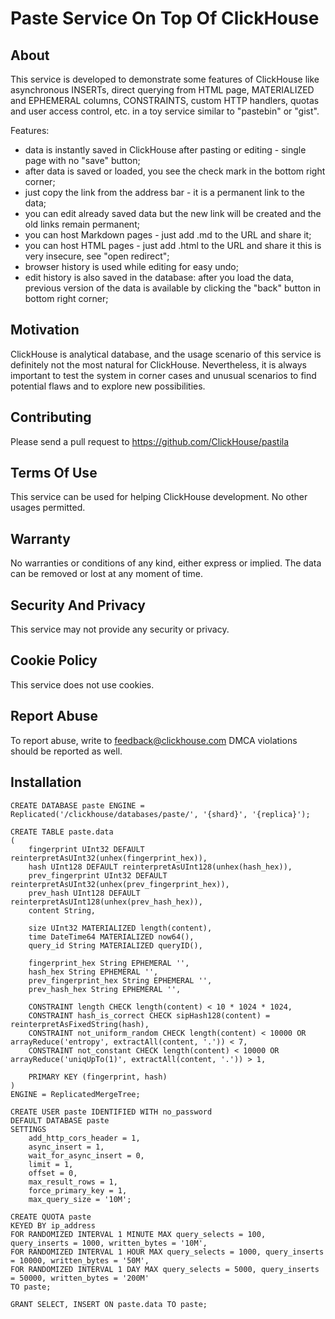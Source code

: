# Paste Service On Top Of ClickHouse

## About

This service is developed to demonstrate some features of ClickHouse
like asynchronous INSERTs, direct querying from HTML page, MATERIALIZED and EPHEMERAL columns,
CONSTRAINTS, custom HTTP handlers, quotas and user access control, etc.
in a toy service similar to "pastebin" or "gist".

Features:
- data is instantly saved in ClickHouse after pasting or editing - single page with no "save" button;
- after data is saved or loaded, you see the check mark in the bottom right corner;
- just copy the link from the address bar - it is a permanent link to the data;
- you can edit already saved data but the new link will be created and the old links remain permanent;
- you can host Markdown pages - just add .md to the URL and share it;
- you can host HTML pages - just add .html to the URL and share it
  this is very insecure, see "open redirect";
- browser history is used while editing for easy undo;
- edit history is also saved in the database: after you load the data,
  previous version of the data is available by clicking the "back" button in bottom right corner;

## Motivation

ClickHouse is analytical database, and the usage scenario of this service
is definitely not the most natural for ClickHouse.
Nevertheless, it is always important to test the system in corner cases
and unusual scenarios to find potential flaws and to explore new possibilities.

## Contributing

Please send a pull request to
https://github.com/ClickHouse/pastila

## Terms Of Use

This service can be used for helping ClickHouse development.
No other usages permitted.

## Warranty

No warranties or conditions of any kind, either express or implied.
The data can be removed or lost at any moment of time.

## Security And Privacy

This service may not provide any security or privacy.

## Cookie Policy

This service does not use cookies.

## Report Abuse

To report abuse, write to feedback@clickhouse.com
DMCA violations should be reported as well.

## Installation

```
CREATE DATABASE paste ENGINE = Replicated('/clickhouse/databases/paste/', '{shard}', '{replica}');

CREATE TABLE paste.data
(
    fingerprint UInt32 DEFAULT reinterpretAsUInt32(unhex(fingerprint_hex)),
    hash UInt128 DEFAULT reinterpretAsUInt128(unhex(hash_hex)),
    prev_fingerprint UInt32 DEFAULT reinterpretAsUInt32(unhex(prev_fingerprint_hex)),
    prev_hash UInt128 DEFAULT reinterpretAsUInt128(unhex(prev_hash_hex)),
    content String,

    size UInt32 MATERIALIZED length(content),
    time DateTime64 MATERIALIZED now64(),
    query_id String MATERIALIZED queryID(),

    fingerprint_hex String EPHEMERAL '',
    hash_hex String EPHEMERAL '',
    prev_fingerprint_hex String EPHEMERAL '',
    prev_hash_hex String EPHEMERAL '',

    CONSTRAINT length CHECK length(content) < 10 * 1024 * 1024,
    CONSTRAINT hash_is_correct CHECK sipHash128(content) = reinterpretAsFixedString(hash),
    CONSTRAINT not_uniform_random CHECK length(content) < 10000 OR arrayReduce('entropy', extractAll(content, '.')) < 7,
    CONSTRAINT not_constant CHECK length(content) < 10000 OR arrayReduce('uniqUpTo(1)', extractAll(content, '.')) > 1,

    PRIMARY KEY (fingerprint, hash)
)
ENGINE = ReplicatedMergeTree;

CREATE USER paste IDENTIFIED WITH no_password
DEFAULT DATABASE paste
SETTINGS
    add_http_cors_header = 1,
    async_insert = 1,
    wait_for_async_insert = 0,
    limit = 1,
    offset = 0,
    max_result_rows = 1,
    force_primary_key = 1,
    max_query_size = '10M';

CREATE QUOTA paste
KEYED BY ip_address
FOR RANDOMIZED INTERVAL 1 MINUTE MAX query_selects = 100, query_inserts = 1000, written_bytes = '10M',
FOR RANDOMIZED INTERVAL 1 HOUR MAX query_selects = 1000, query_inserts = 10000, written_bytes = '50M',
FOR RANDOMIZED INTERVAL 1 DAY MAX query_selects = 5000, query_inserts = 50000, written_bytes = '200M'
TO paste;

GRANT SELECT, INSERT ON paste.data TO paste;
```
